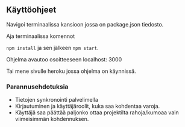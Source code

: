 ## Käyttöohjeet

Navigoi terminaalissa kansioon jossa on package.json tiedosto.

Aja terminaalissa komennot 

```npm install```
ja sen jälkeen 
```npm start```.

Ohjelma avautoo osoitteeseen localhost: 3000

Tai mene sivulle heroku jossa ohjelma on käynnissä.


### Parannusehdotuksia

* Tietojen synkronointi palvelimella
* Kirjautuminen ja käyttäjäroolit, kuka saa kohdentaa varoja.
* Käyttäjä saa päättää paljonko ottaa projektilta rahoja/kumoaa vain viimeisimmän kohdennuksen.
